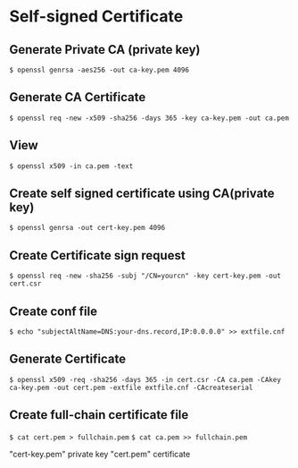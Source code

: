 # Self-signed Certificate

## Generate Private CA (private key)

`$ openssl genrsa -aes256 -out ca-key.pem 4096`

## Generate CA Certificate

`$ openssl req -new -x509 -sha256 -days 365 -key ca-key.pem -out ca.pem`

## View

`$ openssl x509 -in ca.pem -text`

## Create self signed certificate using CA(private key)

`$ openssl genrsa -out cert-key.pem 4096`

## Create Certificate sign request

`$ openssl req -new -sha256 -subj "/CN=yourcn" -key cert-key.pem -out cert.csr`

## Create conf file

`$ echo "subjectAltName=DNS:your-dns.record,IP:0.0.0.0" >> extfile.cnf`

## Generate Certificate

`$ openssl x509 -req -sha256 -days 365 -in cert.csr -CA ca.pem -CAkey ca-key.pem -out cert.pem -extfile extfile.cnf -CAcreateserial`

## Create full-chain certificate file

`$ cat cert.pem > fullchain.pem`
`$ cat ca.pem >> fullchain.pem`

"cert-key.pem" private key
"cert.pem" certificate 
